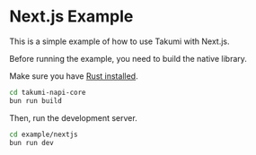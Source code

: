 # Next.js Example

This is a simple example of how to use Takumi with Next.js.

Before running the example, you need to build the native library.

Make sure you have [Rust installed](https://www.rust-lang.org/tools/install).

```bash
cd takumi-napi-core
bun run build
```

Then, run the development server.

```bash
cd example/nextjs
bun run dev
```
